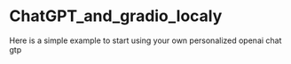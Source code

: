 # ChatGPT_and_gradio_localy
Here is a simple example to start using your own personalized openai chat gtp
